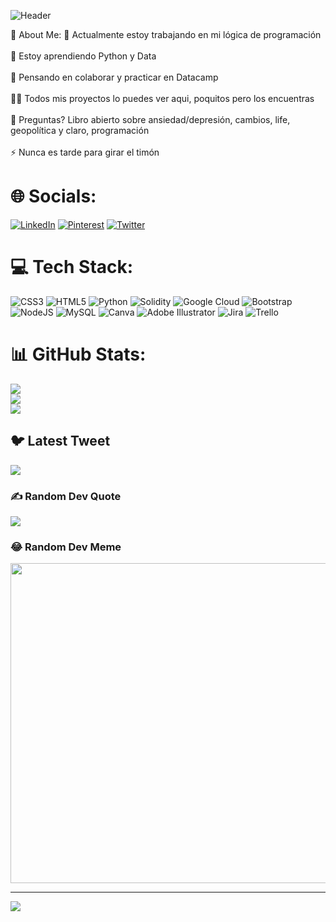

![Header](./github-header-gif.gif)

 💫 About Me:
🔭 Actualmente estoy trabajando en mi lógica de programación<br><br>🌱 Estoy aprendiendo Python y Data<br><br>👯 Pensando en colaborar y practicar en Datacamp<br><br>👨‍💻 Todos mis proyectos lo puedes ver aqui, poquitos pero los encuentras<br><br>💬 Preguntas? Libro abierto sobre ansiedad/depresión, cambios, life, geopolítica y claro, programación<br><br>⚡ Nunca es tarde para girar el timón<br>


# 🌐 Socials:
[![LinkedIn](https://img.shields.io/badge/LinkedIn-%230077B5.svg?logo=linkedin&logoColor=white)](https://linkedin.com/in/esther-ortegon-ladino) [![Pinterest](https://img.shields.io/badge/Pinterest-%23E60023.svg?logo=Pinterest&logoColor=white)](https://pinterest.com/esther_ort) [![Twitter](https://img.shields.io/badge/Twitter-%231DA1F2.svg?logo=Twitter&logoColor=white)](https://twitter.com/estherj_94) 

# 💻 Tech Stack:
![CSS3](https://img.shields.io/badge/css3-%231572B6.svg?style=flat&logo=css3&logoColor=white) ![HTML5](https://img.shields.io/badge/html5-%23E34F26.svg?style=flat&logo=html5&logoColor=white) ![Python](https://img.shields.io/badge/python-3670A0?style=flat&logo=python&logoColor=ffdd54) ![Solidity](https://img.shields.io/badge/Solidity-%23363636.svg?style=flat&logo=solidity&logoColor=white) ![Google Cloud](https://img.shields.io/badge/Google%20Cloud-%234285F4.svg?style=flat&logo=google-cloud&logoColor=white) ![Bootstrap](https://img.shields.io/badge/bootstrap-%23563D7C.svg?style=flat&logo=bootstrap&logoColor=white) ![NodeJS](https://img.shields.io/badge/node.js-6DA55F?style=flat&logo=node.js&logoColor=white) ![MySQL](https://img.shields.io/badge/mysql-%2300f.svg?style=flat&logo=mysql&logoColor=white) ![Canva](https://img.shields.io/badge/Canva-%2300C4CC.svg?style=flat&logo=Canva&logoColor=white) ![Adobe Illustrator](https://img.shields.io/badge/adobeillustrator-%23FF9A00.svg?style=flat&logo=adobeillustrator&logoColor=white) ![Jira](https://img.shields.io/badge/jira-%230A0FFF.svg?style=flat&logo=jira&logoColor=white) ![Trello](https://img.shields.io/badge/Trello-%23026AA7.svg?style=flat&logo=Trello&logoColor=white)
# 📊 GitHub Stats:
![](https://github-readme-stats.vercel.app/api?username=str26&theme=buefy&hide_border=false&include_all_commits=true&count_private=false)<br/>
![](https://github-readme-streak-stats.herokuapp.com/?user=str26&theme=buefy&hide_border=false)<br/>
![](https://github-readme-stats.vercel.app/api/top-langs/?username=str26&theme=buefy&hide_border=false&include_all_commits=true&count_private=false&layout=compact)

## 🐦 Latest Tweet
[![](https://gtce.itsvg.in/api?username=estherj_94)](https://github.com/VishwaGauravIn/github-twitter-card-embed)

### ✍️ Random Dev Quote
![](https://quotes-github-readme.vercel.app/api?type=horizontal&theme=radical)

### 😂 Random Dev Meme
<img src="https://rm.up.railway.app/" width="512px"/>

---
[![](https://visitcount.itsvg.in/api?id=str26&icon=7&color=5)](https://visitcount.itsvg.in)

